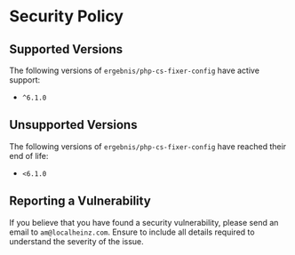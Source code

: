 # Security Policy

## Supported Versions

The following versions of `ergebnis/php-cs-fixer-config` have active support:

- `^6.1.0`

## Unsupported Versions

The following versions of `ergebnis/php-cs-fixer-config` have reached their end of life:

- `<6.1.0`

## Reporting a Vulnerability

If you believe that you have found a security vulnerability, please send an email to `am@localheinz.com`. Ensure to include all details required to understand the severity of the issue.
